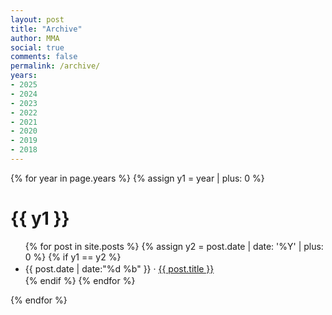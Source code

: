 ```yaml
---
layout: post
title: "Archive"
author: MMA
social: true
comments: false
permalink: /archive/
years:
- 2025
- 2024
- 2023
- 2022
- 2021
- 2020
- 2019
- 2018
---
```


{% for year in page.years %}
{% assign y1 = year | plus: 0 %}
# {{ y1 }}
<ul>
{% for post in site.posts %}
{% assign y2 = post.date | date: '%Y' | plus: 0 %}
{% if y1 == y2 %}
<li style="line-height:1.5em">{{ post.date | date:"%d %b" }} &middot; <a href="{{ post.url }}" target="_blank">{{ post.title }}</a></li>
{% endif %}
{% endfor %}
</ul>
{% endfor %}
